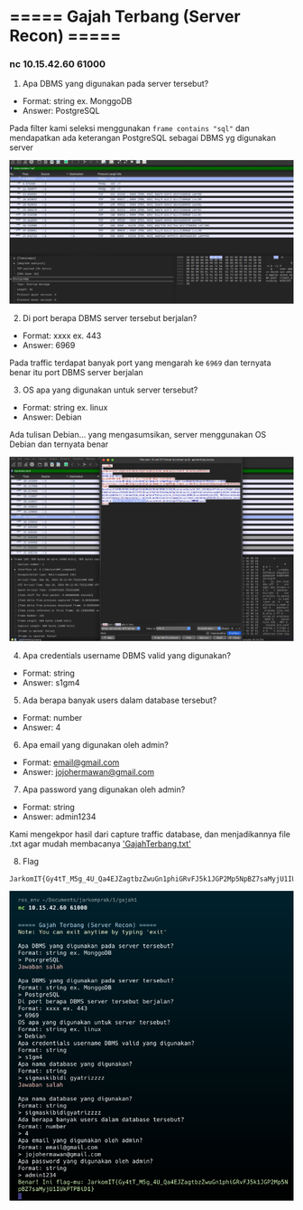 # ===== Gajah Terbang (Server Recon) =====

### nc 10.15.42.60 61000

1. Apa DBMS yang digunakan pada server tersebut?
- Format: string ex. MonggoDB
- Answer: PostgreSQL

Pada filter kami seleksi menggunakan `frame contains "sql"` dan mendapatkan ada keterangan PostgreSQL sebagai DBMS yg digunakan server

![github-small](https://github.com/bielnzar/Jarkom-Modul-1-IT23-2024/blob/main/Gajah_Terbang(Server-Recon)%20/src/1.png)

2. Di port berapa DBMS server tersebut berjalan?
- Format: xxxx ex. 443
- Answer: 6969

Pada traffic terdapat banyak port yang mengarah ke `6969` dan ternyata benar itu port DBMS server berjalan

3. OS apa yang digunakan untuk server tersebut?
- Format: string ex. linux
- Answer: Debian

Ada tulisan Debian... yang mengasumsikan, server menggunakan OS Debian dan ternyata benar

![github-small](https://github.com/bielnzar/Jarkom-Modul-1-IT23-2024/blob/main/Gajah_Terbang(Server-Recon)%20/src/2.png)

4. Apa credentials username DBMS valid yang digunakan?
- Format: string
- Answer: s1gm4

5. Ada berapa banyak users dalam database tersebut?
- Format: number
- Answer: 4

6. Apa email yang digunakan oleh admin?
- Format: email@gmail.com
- Answer: jojohermawan@gmail.com

7. Apa password yang digunakan oleh admin?
- Format: string
- Answer: admin1234

Kami mengekpor hasil dari capture traffic database, dan menjadikannya file .txt agar mudah membacanya ['GajahTerbang.txt'](https://github.com/bielnzar/Jarkom-Modul-1-IT23-2024/blob/main/Gajah_Terbang(Server-Recon)%20/src/GajahTerbang.txt)

8. Flag
```
JarkomIT{Gy4tT_M5g_4U_Qa4EJZagtbzZwuGn1phiGRvFJ5k1JGP2Mp5NpBZ7saMyjU1IUkPTPBiD1}
```

![github-small](https://github.com/bielnzar/Jarkom-Modul-1-IT23-2024/blob/main/Gajah_Terbang(Server-Recon)%20/src/3.png)
